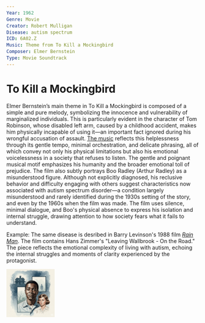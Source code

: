 ```yaml
---
Year: 1962
Genre: Movie
Creator: Robert Mulligan
Disease: autism spectrum
ICD: 6A02.Z
Music: Theme from To Kill a Mockingbird
Composer: Elmer Bernstein
Type: Movie Soundtrack
---
```


# To Kill a Mockingbird

Elmer Bernstein’s main theme in To Kill a Mockingbird is composed of a simple and pure melody, symbolizing the innocence and vulnerability of marginalized individuals. This is particularly evident in the character of Tom Robinson, whose disabled left arm, caused by a childhood accident, makes him physically incapable of using it—an important fact ignored during his wrongful accusation of assault. [The music](https://youtu.be/_t98LWNwUhI?si=LBWfY2Ib_pMMW1wZ) reflects this helplessness through its gentle tempo, minimal orchestration, and delicate phrasing, all of which convey not only his physical limitations but also his emotional voicelessness in a society that refuses to listen. The gentle and poignant musical motif emphasizes his humanity and the broader emotional toll of prejudice. The film also subtly portrays Boo Radley (Arthur Radley) as a misunderstood figure. Although not explicitly diagnosed, his reclusive behavior and difficulty engaging with others suggest characteristics now associated with autism spectrum disorder—a condition largely misunderstood and rarely identified during the 1930s setting of the story, and even by the 1960s when the film was made. The film uses silence, minimal dialogue, and Boo's physical absence to express his isolation and internal struggle, drawing attention to how society fears what it fails to understand.

Example: The same disease is desribed in Barry Levinson's 1988 film [*Rain Man*](ahn_ire.md). The film contains Hans Zimmer's "Leaving Wallbrook - On the Road." The piece reflects the emotional complexity of living with autism, echoing the internal struggles and moments of clarity experienced by the protagonist.

<img src="./ha_jeonghyeon_img.png" alt="describing autism related movie" style="width:25%;" />
